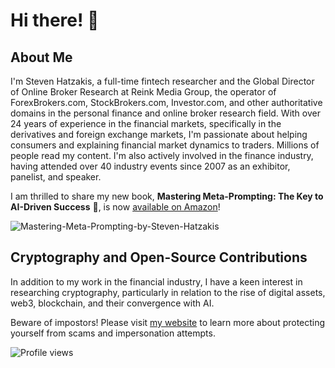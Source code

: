 # Hi there! 👋

## About Me
I'm Steven Hatzakis, a full-time fintech researcher and the Global Director of Online Broker Research at Reink Media Group, the operator of ForexBrokers.com, StockBrokers.com, Investor.com, and other authoritative domains in the personal finance and online broker research field. With over 24 years of experience in the financial markets, specifically in the derivatives and foreign exchange markets, I'm passionate about helping consumers and explaining financial market dynamics to traders. Millions of people read my content. I'm also actively involved in the finance industry, having attended over 40 industry events since 2007 as an exhibitor, panelist, and speaker.


I am thrilled to share my new book, **Mastering Meta-Prompting: The Key to AI-Driven Success** 🚀, is now [available on Amazon](https://www.amazon.com/dp/B0C6PRFNL5)!

![Mastering-Meta-Prompting-by-Steven-Hatzakis](https://github.com/hatgit/hatgit/assets/5213035/ce15c67c-7a98-475b-b8b6-d230190b4388)


## Cryptography and Open-Source Contributions
In addition to my work in the financial industry, I have a keen interest in researching cryptography, particularly in relation to the rise of digital assets, web3, blockchain, and their convergence with AI.

Beware of impostors! Please visit [my website](https://www.stevenhatzakis.com/scams-impersonation) to learn more about protecting yourself from scams and impersonation attempts.

![Profile views](https://komarev.com/ghpvc/?username=hatgit)
